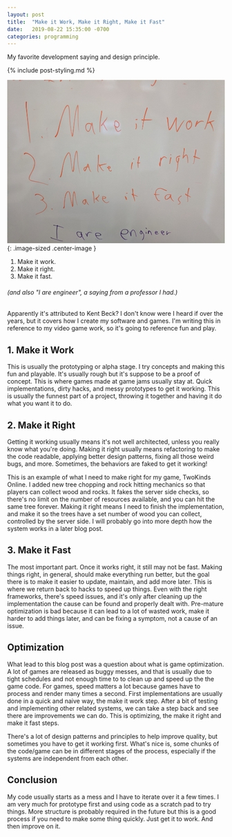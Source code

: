 ```yaml
---
layout: post
title:  "Make it Work, Make it Right, Make it Fast"
date:   2019-08-22 15:35:00 -0700
categories: programming
---
```


My favorite development saying and design principle.

{% include post-styling.md %}

![make it work](/assets/img/posts/makeit/whiteboardwords.jpg){: .image-sized .center-image } 


1. Make it work.
1. Make it right.
1. Make it fast.

###### (and also "I are engineer", a saying from a professor I had.)  



Apparently it's attributed to Kent Beck? I don't know were I heard if over the years, but it covers how I create my software and games. 
I'm writing this in reference to my video game work, so it's going to reference fun and play. 


## 1. Make it Work

This is usually the prototyping or alpha stage. I try concepts and making this fun and playable. It's usually rough but it's suppose to be a proof of concept.
This is where games made at game jams usually stay at. Quick implementations, dirty hacks, and messy prototypes to get it working.
This is usually the funnest part of a project, throwing it together and having it do what you want it to do.

## 2. Make it Right

Getting it working usually means it's not well architected, unless you really know what you're doing.
Making it right usually means refactoring to make the code readable, applying better design patterns, fixing all those weird bugs, and more.
Sometimes, the behaviors are faked to get it working!

This is an example of what I need to make right for my game, TwoKinds Online. 
I added new tree chopping and rock hitting mechanics so that players can collect wood and rocks.
It fakes the server side checks, so there's no limit on the number of resources available, and you can hit the same tree forever. 
Making it right means I need to finish the implementation, and make it so the trees have a set number of wood you can collect, controlled by the server side.
I will probably go into more depth how the system works in a later blog post.

## 3. Make it Fast

The most important part. Once it works right, it still may not be fast. 
Making things right, in general, should make everything run better, but the goal there is to make it easier to update, maintain, and add more later.
This is where we return back to hacks to speed up things. 
Even with the right frameworks, there's speed issues, and it's only after cleaning up the implementation the cause can be found and properly dealt with. 
Pre-mature optimization is bad because it can lead to a lot of wasted work, make it harder to add things later, and can be fixing a symptom, not a cause of an issue.


## Optimization
What lead to this blog post was a question about what is game optimization.
A lot of games are released as buggy messes, and that is usually due to tight schedules and not enough time to to clean up and speed up the the game code.
For games, speed matters a lot because games have to process and render many times a second.
First implementations are usually done in a quick and naive way, the make it work step.
After a bit of testing and implementing other related systems, we can take a step back and see there are improvements we can do. 
This is optimizing, the make it right and make it fast steps.


There's a lot of design patterns and principles to help improve quality, but sometimes you have to get it working first. 
What's nice is, some chunks of the code/game can be in different stages of the process, especially if the systems are independent from each other.

## Conclusion

My code usually starts as a mess and I have to iterate over it a few times. 
I am very much for prototype first and using code as a scratch pad to try things.
More structure is probably required in the future but this is a good process if you need to make some thing quickly. 
Just get it to work. And then improve on it.

